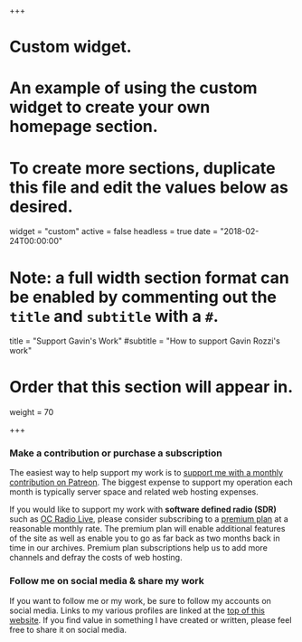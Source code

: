 +++
# Custom widget.
# An example of using the custom widget to create your own homepage section.
# To create more sections, duplicate this file and edit the values below as desired.
widget = "custom"
active = false
headless = true 
date = "2018-02-24T00:00:00"

# Note: a full width section format can be enabled by commenting out the `title` and `subtitle` with a `#`.
title = "Support Gavin's Work"
#subtitle = "How to support Gavin Rozzi's work"

# Order that this section will appear in.
weight = 70

+++

### Make a contribution or purchase a subscription
The easiest way to help support my work is to [support me with a monthly contribution on Patreon](https://patreon.com/gavinrozzi/).
The biggest expense to support my operation each month is typically server space and related web hosting expenses.

If you would like to support my work with **software defined radio (SDR)** such as [OC Radio Live](https://ocradio.live/), please consider subscribing
to a [premium plan](https://ocradio.live/plans/) at a reasonable monthly rate. The premium plan will enable additional features
of the site as well as enable you to go as far back as two months back in time in our archives. Premium plan subscriptions help us to add more channels and defray the costs of web hosting.

### Follow me on social media & share my work
If you want to follow me or my work, be sure to follow my accounts on social media. Links to my various profiles are linked at the [top of this website](/#about).
If you find value in something I have created or written, please feel free to share it on social media.
